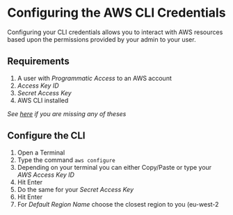 # Configuring the AWS CLI Credentials
Configuring your CLI credentials allows you to interact with AWS resources based upon the permissions provided by your admin to your user.

## Requirements
1. A user with *Programmatic Access* to an AWS account
2. *Access Key ID*
3. *Secret Access Key*
4. AWS CLI installed

*See [here](./iam.md) if you are missing any of theses*

## Configure the CLI
1. Open a Terminal
2. Type the command `aws configure`
3. Depending on your terminal you can either Copy/Paste or type your *AWS Access Key ID*
4. Hit Enter
5. Do the same for your *Secret Access Key*
6. Hit Enter
7. For *Default Region Name* choose the closest region to you (eu-west-2
<!--stackedit_data:
eyJoaXN0b3J5IjpbMTg5MzExMzc0Niw4MjM3MTk5MjYsLTExOT
c5NTM2MDBdfQ==
-->